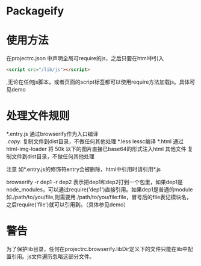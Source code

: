 # Packageify

# 使用方法

在projectrc.json 中声明全局可require的js，之后只要在html中引入
```html
<script src="/lib/js"></script>
```
,无论在任何js脚本，或者页面的script标签都可以使用require方法加载js。具体可见demo

# 处理文件规则

*.entry.js 通过browserify作为入口编译  
*.copy.* 复制文件到dist目录，不做任何其他处理
*.less lessc编译
*.html 通过html-img-loader 将 50k 以下的图片直接已base64的形式注入html
其他文件 复制文件到dist目录，不做任何其他处理

注意 如*.entry.js的修饰符entry会被删除，html中引用时请引用*.js  

browserify -r dep1 -r dep2 表示把dep1和dep2打到一个包里，如果dep1是node_modules，可以通过require('dep1')直接引用。如果dep1是普通的module如./path/to/you/file,则需要用./path/to/you/file:file，冒号后的file表记模块名，之后require('file')就可以引用到。（具体参见demo）

# 警告
为了保护lib目录，任何在projectrc.browserify.libDir定义下的文件只能在lib中配置引用。js文件遍历忽略这部分文件。

